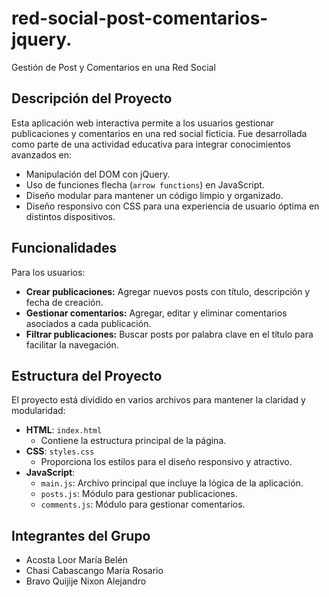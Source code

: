 # red-social-post-comentarios-jquery.
Gestión de Post y Comentarios en una Red Social


## Descripción del Proyecto

Esta aplicación web interactiva permite a los usuarios gestionar publicaciones y comentarios en una red social ficticia. Fue desarrollada como parte de una actividad educativa para integrar conocimientos avanzados en:

- Manipulación del DOM con jQuery.
- Uso de funciones flecha (`arrow functions`) en JavaScript.
- Diseño modular para mantener un código limpio y organizado.
- Diseño responsivo con CSS para una experiencia de usuario óptima en distintos dispositivos.

## Funcionalidades

Para los usuarios:
- **Crear publicaciones:** Agregar nuevos posts con título, descripción y fecha de creación.
- **Gestionar comentarios:** Agregar, editar y eliminar comentarios asociados a cada publicación.
- **Filtrar publicaciones:** Buscar posts por palabra clave en el título para facilitar la navegación.

## Estructura del Proyecto

El proyecto está dividido en varios archivos para mantener la claridad y modularidad:

- **HTML**: `index.html`
  - Contiene la estructura principal de la página.
- **CSS**: `styles.css`
  - Proporciona los estilos para el diseño responsivo y atractivo.
- **JavaScript**:
  - `main.js`: Archivo principal que incluye la lógica de la aplicación.
  - `posts.js`: Módulo para gestionar publicaciones.
  - `comments.js`: Módulo para gestionar comentarios.

## Integrantes del Grupo

- Acosta Loor María Belén
- Chasi Cabascango María Rosario
- Bravo Quijije Nixon Alejandro

